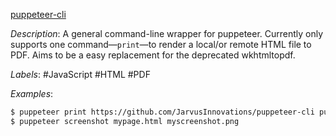 [puppeteer-cli](https://github.com/JarvusInnovations/puppeteer-cli)

*Description*: A general command-line wrapper for puppeteer. Currently only supports one command—`print`—to render a local/or remote HTML file to PDF. Aims to be a easy replacement for the deprecated wkhtmltopdf.

*Labels*: #JavaScript #HTML #PDF

*Examples*:

```bash
$ puppeteer print https://github.com/JarvusInnovations/puppeteer-cli puppeteer-cli.pdf
$ puppeteer screenshot mypage.html myscreenshot.png
```
